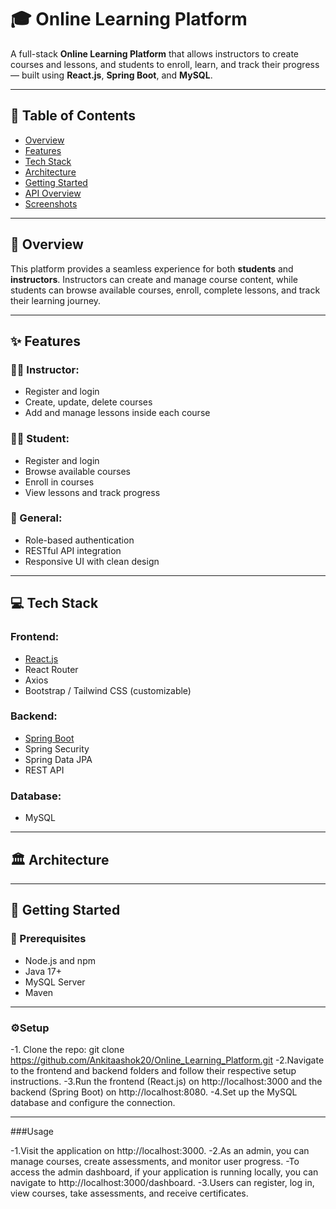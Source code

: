 # 🎓 Online Learning Platform

A full-stack **Online Learning Platform** that allows instructors to create courses and lessons, and students to enroll, learn, and track their progress — built using **React.js**, **Spring Boot**, and **MySQL**.

---

## 📌 Table of Contents

- [Overview](#overview)
- [Features](#features)
- [Tech Stack](#tech-stack)
- [Architecture](#architecture)
- [Getting Started](#getting-started)
- [API Overview](#api-overview)
- [Screenshots](#screenshots)

---

## 📖 Overview

This platform provides a seamless experience for both **students** and **instructors**. Instructors can create and manage course content, while students can browse available courses, enroll, complete lessons, and track their learning journey.

---

## ✨ Features

### 🧑‍🏫 Instructor:
- Register and login
- Create, update, delete courses
- Add and manage lessons inside each course

### 👨‍🎓 Student:
- Register and login
- Browse available courses
- Enroll in courses
- View lessons and track progress

### 🔐 General:
- Role-based authentication
- RESTful API integration
- Responsive UI with clean design

---

## 💻 Tech Stack

### Frontend:
- [React.js](https://reactjs.org/)
- React Router
- Axios
- Bootstrap / Tailwind CSS (customizable)

### Backend:
- [Spring Boot](https://spring.io/projects/spring-boot)
- Spring Security
- Spring Data JPA
- REST API

### Database:
- MySQL

---

## 🏛 Architecture

---

## 🚀 Getting Started

### 🔧 Prerequisites
- Node.js and npm
- Java 17+
- MySQL Server
- Maven

---

### ⚙️Setup

-1. Clone the repo:
git clone https://github.com/Ankitaashok20/Online_Learning_Platform.git
-2.Navigate to the frontend and backend folders and follow their respective setup instructions.
-3.Run the frontend (React.js) on http://localhost:3000 and the backend (Spring Boot) on http://localhost:8080.
-4.Set up the MySQL database and configure the connection.

---
###Usage

-1.Visit the application on http://localhost:3000.
-2.As an admin, you can manage courses, create assessments, and monitor user progress.
-To access the admin dashboard, if your application is running locally, you can navigate to http://localhost:3000/dashboard.
-3.Users can register, log in, view courses, take assessments, and receive certificates.

